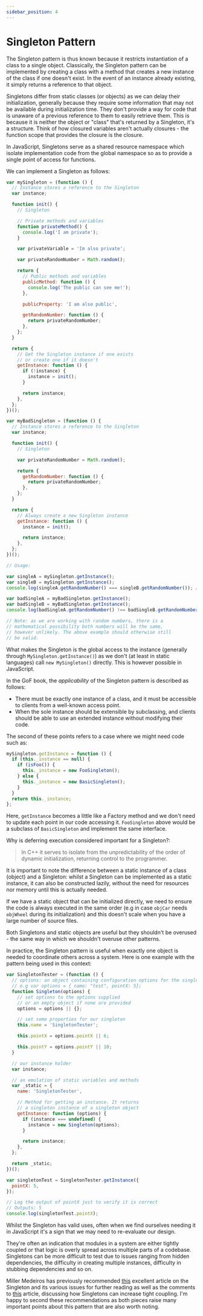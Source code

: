```yaml
---
sidebar_position: 4
---
```


# Singleton Pattern

The Singleton pattern is thus known because it restricts instantiation of a class to a single object. Classically, the Singleton pattern can be implemented by creating a class with a method that creates a new instance of the class if one doesn't exist. In the event of an instance already existing, it simply returns a reference to that object.

Singletons differ from static classes (or objects) as we can delay their initialization, generally because they require some information that may not be available during initialization time. They don't provide a way for code that is unaware of a previous reference to them to easily retrieve them. This is because it is neither the object or "class" that's returned by a Singleton, it's a structure. Think of how closured variables aren't actually closures - the function scope that provides the closure is the closure.

In JavaScript, Singletons serve as a shared resource namespace which isolate implementation code from the global namespace so as to provide a single point of access for functions.

We can implement a Singleton as follows:

```js
var mySingleton = (function () {
  // Instance stores a reference to the Singleton
  var instance;

  function init() {
    // Singleton

    // Private methods and variables
    function privateMethod() {
      console.log('I am private');
    }

    var privateVariable = 'Im also private';

    var privateRandomNumber = Math.random();

    return {
      // Public methods and variables
      publicMethod: function () {
        console.log('The public can see me!');
      },

      publicProperty: 'I am also public',

      getRandomNumber: function () {
        return privateRandomNumber;
      },
    };
  }

  return {
    // Get the Singleton instance if one exists
    // or create one if it doesn't
    getInstance: function () {
      if (!instance) {
        instance = init();
      }

      return instance;
    },
  };
})();

var myBadSingleton = (function () {
  // Instance stores a reference to the Singleton
  var instance;

  function init() {
    // Singleton

    var privateRandomNumber = Math.random();

    return {
      getRandomNumber: function () {
        return privateRandomNumber;
      },
    };
  }

  return {
    // Always create a new Singleton instance
    getInstance: function () {
      instance = init();

      return instance;
    },
  };
})();

// Usage:

var singleA = mySingleton.getInstance();
var singleB = mySingleton.getInstance();
console.log(singleA.getRandomNumber() === singleB.getRandomNumber()); // true

var badSingleA = myBadSingleton.getInstance();
var badSingleB = myBadSingleton.getInstance();
console.log(badSingleA.getRandomNumber() !== badSingleB.getRandomNumber()); // true

// Note: as we are working with random numbers, there is a
// mathematical possibility both numbers will be the same,
// however unlikely. The above example should otherwise still
// be valid.
```

What makes the Singleton is the global access to the instance (generally through `MySingleton.getInstance()`) as we don't (at least in static languages) call `new MySingleton()` directly. This is however possible in JavaScript.

In the GoF book, the _applicability_ of the Singleton pattern is described as follows:

- There must be exactly one instance of a class, and it must be accessible to clients from a well-known access point.
- When the sole instance should be extensible by subclassing, and clients should be able to use an extended instance without modifying their code.

The second of these points refers to a case where we might need code such as:

```js
mySingleton.getInstance = function () {
  if (this._instance == null) {
    if (isFoo()) {
      this._instance = new FooSingleton();
    } else {
      this._instance = new BasicSingleton();
    }
  }
  return this._instance;
};
```

Here, `getInstance` becomes a little like a Factory method and we don't need to update each point in our code accessing it. `FooSingleton` above would be a subclass of `BasicSingleton` and implement the same interface.

Why is deferring execution considered important for a Singleton?:

> In C++ it serves to isolate from the unpredictability of the order of dynamic initialization, returning control to the programmer.

It is important to note the difference between a static instance of a class (object) and a Singleton: whilst a Singleton can be implemented as a static instance, it can also be constructed lazily, without the need for resources nor memory until this is actually needed.

If we have a static object that can be initialized directly, we need to ensure the code is always executed in the same order (e.g in case `objCar` needs `objWheel` during its initialization) and this doesn't scale when you have a large number of source files.

Both Singletons and static objects are useful but they shouldn't be overused - the same way in which we shouldn't overuse other patterns.

In practice, the Singleton pattern is useful when exactly one object is needed to coordinate others across a system. Here is one example with the pattern being used in this context:

```js
var SingletonTester = (function () {
  // options: an object containing configuration options for the singleton
  // e.g var options = { name: "test", pointX: 5};
  function Singleton(options) {
    // set options to the options supplied
    // or an empty object if none are provided
    options = options || {};

    // set some properties for our singleton
    this.name = 'SingletonTester';

    this.pointX = options.pointX || 6;

    this.pointY = options.pointY || 10;
  }

  // our instance holder
  var instance;

  // an emulation of static variables and methods
  var _static = {
    name: 'SingletonTester',

    // Method for getting an instance. It returns
    // a singleton instance of a singleton object
    getInstance: function (options) {
      if (instance === undefined) {
        instance = new Singleton(options);
      }

      return instance;
    },
  };

  return _static;
})();

var singletonTest = SingletonTester.getInstance({
  pointX: 5,
});

// Log the output of pointX just to verify it is correct
// Outputs: 5
console.log(singletonTest.pointX);
```

Whilst the Singleton has valid uses, often when we find ourselves needing it in JavaScript it's a sign that we may need to re-evaluate our design.

They're often an indication that modules in a system are either tightly coupled or that logic is overly spread across multiple parts of a codebase. Singletons can be more difficult to test due to issues ranging from hidden dependencies, the difficulty in creating multiple instances, difficulty in stubbing dependencies and so on.

Miller Medeiros has previously recommended [this](https://www.ibm.com/developerworks/webservices/library/co-single/index.html) excellent article on the Singleton and its various issues for further reading as well as the comments to [this](http://misko.hevery.com/2008/10/21/dependency-injection-myth-reference-passing/) article, discussing how Singletons can increase tight coupling. I'm happy to second these recommendations as both pieces raise many important points about this pattern that are also worth noting.
